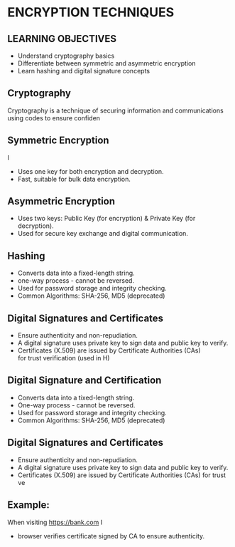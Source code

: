 # ENCRYPTION TECHNIQUES
## LEARNING OBJECTIVES
- Understand cryptography basics
- Differentiate between symmetric and asymmetric encryption
- Learn hashing and digital signature concepts
## Cryptography
Cryptography is a technique of securing information and communications using codes to ensure confiden
## Symmetric Encryption
I
- Uses
one key for both encryption and decryption.
- Fast, suitable for bulk data encryption.
## Asymmetric Encryption
- Uses two keys: Public Key (for encryption) & Private Key (for decryption).
- Used for secure key exchange and digital communication.
## Hashing
- Converts data into a fixed-length string.
- one-way process - cannot be reversed.
- Used for password storage and integrity checking.
- Common Algorithms: SHA-256, MD5 (deprecated)
## Digital Signatures and Certificates
- Ensure authenticity and non-repudiation.
- A digital signature uses private key to sign data and public key to verify.
- Certificates (X.509) are issued by Certificate Authorities (CAs) for trust verification (used in H)
## Digital Signature and Certification
- Converts data into a tixed-length string.
- One-way process - cannot be reversed.
- Used for password storage and integrity checking.
- Common Algorithms: SHA-256, MD5 (deprecated)
## Digital Signatures and Certificates
- Ensure authenticity and non-repudiation.
- A digital signature uses private key to sign data and public key to verify.
- Certificates (X.509) are issued by Certificate Authorities (CAs) for trust ve
## Example:
When visiting https://bank.com
I
- browser verifies certificate signed by CA to ensure authenticity.
